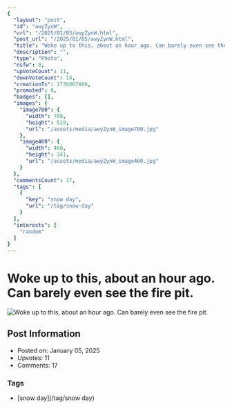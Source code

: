 ```yaml
---
{
  "layout": "post",
  "id": "awyZynW",
  "url": "/2025/01/05/awyZynW.html",
  "post_url": "/2025/01/05/awyZynW.html",
  "title": "Woke up to this, about an hour ago. Can barely even see the fire pit.",
  "description": "",
  "type": "Photo",
  "nsfw": 0,
  "upVoteCount": 11,
  "downVoteCount": 14,
  "creationTs": 1736067886,
  "promoted": 0,
  "badges": [],
  "images": {
    "image700": {
      "width": 700,
      "height": 519,
      "url": "/assets/media/awyZynW_image700.jpg"
    },
    "image460": {
      "width": 460,
      "height": 341,
      "url": "/assets/media/awyZynW_image460.jpg"
    }
  },
  "commentsCount": 17,
  "tags": [
    {
      "key": "snow day",
      "url": "/tag/snow-day"
    }
  ],
  "interests": [
    "random"
  ]
}
---
```


# Woke up to this, about an hour ago. Can barely even see the fire pit.

![Woke up to this, about an hour ago. Can barely even see the fire pit.](/assets/media/awyZynW_image700.jpg)

## Post Information

- Posted on: January 05, 2025
- Upvotes: 11
- Comments: 17

### Tags

- [snow day](/tag/snow day)

